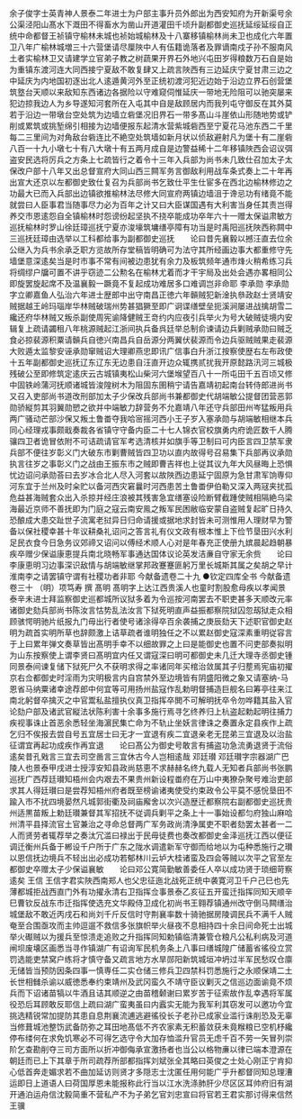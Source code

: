 <!-- { "loadSidebar": true } -->
余子俊字士英青神人景泰二年进士为户部主事升员外郎出为西安知府为开新渠号余公渠泾阳山髙水下溉田不得畜水为凿山开道灌田千顷升副都御史巡抚延绥延绥自正统中命都督王祯镇守榆林未城也祯始城榆林及十八寨移镇榆林尚未卫也成化六年置卫八年广榆林城増三十六营堡请尽厘陜中人有伍籍诡落者及罪谪南戍子孙不服南风土者实榆林卫又请建学立官弟子教之树蔬果开界石外地兴屯田岁得粮数万石自是始为重镇东渡河连大同西接宁夏敌不敢复肆又上疏言陜西有三边延庆宁夏甘肃三边之中延庆为内地国初逐出北人逺遁黄河外至正统初渡河犯近边始于沿边立界石创营堡筑墪台天顺以来敌知东西诸边各据险以守难窥伺惟延庆一带地无险阻可以驰突屡来犯边掠我边人为乡导遂知河套所在入屯其中自是敌顾居内而我列屯守御反在其外莫若于沿边一带墩台空处筑为边墙立砦堡况旧界石一带多髙山斗崖依山形随地势或铲削或累筑或挑堑绵引相接为边墙便报东起清水营紫城砦西至宁夏花马池东西二千里每二三里间为对角敌台砦连比不絶空处筑墙如新月状以侦敌避射凡为堡十有二崖砦八百一十九小墩七十有八大墩十有五两月成自是边警益稀十二年移镇陜西会诏议弭盗安民选将厉兵之方条上七疏皆行之着令十三年入兵部为尚书未几致仕召加太子太保改户部十八年又出总督宣府大同山西三闗军务言御敌利用战车条式奏上二十年再出宣大还京以左都御史致仕复召为兵部尚书乞致仕平生仕宦多在西北边榆林修边之功最大已而入兵部出边镇欲推榆林法尽修大同宣府两镇边墙沮于谗忌功有绪竟不能就尝曰人臣事君当随事尽力必为百年之计又曰大臣谋国遇有大利害当身任其责岂得养交市恩逺怨自全镇榆林时怨谤纷起坚执不挠卒能成功卒年六十一赠太保谥肃敏方巡抚榆林时罗山徐廷璋巡抚宁夏亦浚壕筑墉缮亭障有功当是时禹阳巡抚陜西称闗中三巡抚廷璋由选举以工科都给事为副都御史巡抚　　论曰昔先襄毅以撼汪直去位余公继入为兵书余承乏职方览故所存堂稿皆明确可为法守其所经画边事大都重修守先墙堡意深逺矣当是时市事不常有间被边患犹有余力及板筑频年通市烽火稍希练习兵将绸缪户牖可置不讲乎窃迹二公勲名在榆林尤着而才干宇局及出处会遇亦畧相同公即旋罢旋起席不及温襄毅一蹶竟不复起成功难居多口难调岂非命耶
李承勋
李承勋字立卿嘉鱼人弘治六年进士歴郎中出守南昌正徳六年贑贼犯新淦执叅政赵士贤靖安贼据越王岭玛瑙岸华林贼破瑞州势甚猖獗至即广诇谍缮壁垒扼溪涧屡进战擒胡雪二纔还府华林贼又叛杀副使周宪谕降健贼王竒约内应夜引兵举火为号大破贼徒境内安辑复上疏请蠲租八年桃源贼起江浙间执兵备呉廷举总制俞谏请边兵剿贼承勋曰贼乏食必掠裴源积粟请贑兵自徳兴南昌兵自岳源分两翼伏裴源而令边兵驱贼贼果走裴源大败遁太监黎安诬承勋窜贼诏大理卿燕忠即讯广信事白升浙江按察使歴右左布政使十五年副都御史巡抚辽东辽东无边患自汪直开边众辄携贰扰我开原懿路汛河三城极残破公至即修筑定逺庆云古城镇夷松山柴河六堡堠望百八十一所屯田千五百顷又修中固铁岭蒲河抚顺诸城皆浚隍树木为阻固东圉稍宁请告嘉靖初起南台转侍郎进尚书又召入吏部尚书道改刑部加太子少保改兵部尚书兼都御史代胡端敏公提督团营恶郭勋骄縦剪其羽翼勋愬之欲并中端敏力辞营务不允嘉靖八年还守兵部田州岑猛叛用兵两广骚动芒部沙保又叛土鲁畨夺我哈宻摇河西小王子岁入塞承勋与胡端敏相继本兵同心经理戎事颇戢奏裁各省镇守守备内臣二十七人锦衣官校旗勇内府诡匠数千人腾骧四卫者诡冒依附不可诘疏请官军考选清核并如旗手等卫制曰可内臣言四卫禁军隶兵部不便往岁彰义门大破东市剿曹贼皆四卫功以直内故得号召易集下兵部再议承勋执言往岁之事彰义门之战由王振东市之贼即曹吉祥也上従其议九年大风昼晦上恐惧忧边诏问承勋荅曰去岁冰合北人尽入河套以故陜西边患延宁固原为急甘肃军饷専仰河东宜于兰州及时籴贮以备河西灾窘曩时河西患苦土鲁畨伊伯勒又深入两冦夹扰孤危益甚海贼套众出入杀掠并经庄浪被其残害急宜缮塞设险断臂截踵使贼相隔絶乌梁海最近京师不善抚即为门庭之寇云南安鳯之叛军民困敝临安蒙自盗贼复起旷日持久恐酿成大患交趾世子流寓老挝异日归命请援或据地求封皆未可测惟用人理财早为警备以保社稷幸甚十年议耕桑礼诏问之答言礼有仪文政有根本惟上下俭节垦田兴水利足民衣食今日急务议郊禘又诏问以傅经术顺人心对是年春充正使册九嫔晨起趋朝暴疾卒赠少保谥康恵提兵南北晓畅军事通达国体议论英发洁亷自守家无余赀　　论曰李康恵明习边事深识敌情与胡端敏继掌邦政蹇蹇匪躬万里长城斯其属之矣胡之早计淮南李之请罢镇守谓有社稷功者非耶
今献备遗卷二十九
●钦定四库全书
今献备遗卷三十
（明）项笃寿 撰
髙明
髙明字上达江西贵溪人也童时割股愈母疾以孝闻景泰辛未进士拜监察御史巡都城所议狱多着为令巡按河南罢去不职吏甚多天顺改元率诸御史劾兵部尚书陈汝言怙势乱法汝言下狱死明直声益振都察院狱囚忽刼狱走众相顾骇愕明驰片纸报九门毋出行者使号诸涂得卒百余袭捕之庚辰劾天下述职官御史赵明为疏首实明所草也辞颇激上诘草疏者谁明独任之不以累赵御史寇深素重明従容言于上曰累年弹文奏草皆出髙明手幸不以细故罪之上曰是能御史也置不问吏部奏拟明为山东按察使上谓李贤曰髙明宜内任又谓寇深曰明可都御史未几迁大理寺丞御史锺同景泰间谏复储下狱死尸久不获明求得之率诸同年买棺治敛属其子归塟焉宪庙初擢京右佥都御史时淫雨为灾明极言内自宫禁外至边境皆有阴盛阳微之象又请塞纳-马恩省马纳粟诸幸途荐郎中何宜等可用扬州盐寇作乱勅明督捕造巨舰名曰筹亭往来江南北躬督卒擒灭之中官鬻私盐擅执仪真卫指挥卒閧不可解明抚卒令勿哗籍其盐入官论劾户部及诸武官縦法状陈利害十余事多施行焉寻乞终养归上杭盗起勅起明往捕力疾视事诛止首恶余悉轻坐海濵民集亡命为不轨止坐妖言律诛之奏置永定县疾作上疏乞归不俟报去尝自号五宜居士曰无才一宜退有疾二宜退亲老无昆弟三宜退及以治盐征谓宜再起功成疾作再宜退　　论曰髙公为御史号敢言有捕盗功急流勇退贤于流俗逺矣昔孔戣言三宜去司空啚言三宜休古今人岂相逺哉
邓廷瓉
邓廷瓉字宗器湖广巴陵人也景泰甲戌进士授淳安知县政尚慈恵不求赫赫名终九载人无知者兵部尚书张鹏巡抚广西荐廷瓉知梧州会内艰去不果贵州新设程畨府在万山中夷獠杂聚号难治吏部求其人得廷瓉曰是尝荐知梧州府者既至榜谕诸夷使受约束政令公平莫不感恱垦田不踰入市不扰四境晏然凡城郭街衢及祠庙廨舍以次兴造歴迁都察院右副都御史巡抚贵州适黒苗叛上勅廷瓉兼督其军招抚不従调兵剿平之条上十一事始设都匀府独山麻哈州清平县择流官土官兼治之寻命总督两广军务政尚清浄属吏不职者劾罢太甚者一二人而贤劳者辄荐举之奏汰冗滥曰禄出于民毋徒费也奏改都御史金泽巡抚江西以便征调迁衡州兵备于郴设千户所于广东之陇水调遣新军守御而给地以为屯种悉施行之瓉以恩信抚边境兵不轻出出必成功若郁林川云垆大桂诸蛮及四会等贼以次平之官至左都御史卒赠太子少保谥襄敏　　论曰邓公寛简勤敏善委任人卒以成功贤于琐细苛察逺矣
王信
王信字君实陜西南郑人也父忠征迤北战死正统中袭寛河卫千户己巳也先薄都城拒战西直门外有功擢永清右卫指挥佥事景泰乙亥征五开蛮迁指挥同知天顺辛巳曹钦反战东市迁指挥使选充文华殿侍卫成化初尚书王翱荐镇通州改守倒马闗缮治城堡敌不敢近丙戌石和尚刘千斤反信时守荆襄率数十骑驰据房陵调民兵不满千人贼奄至合围亟攻而主帅逗遛不救信多张旗帜举火昼夜不息相持四十余日间命死士出城举火礟贼以为援兵至惊溃走追败之升指挥同知勅镇临清兼管仓粮凡公私利病及河道闸坝废壊区画悉当寻作镇湖广有诏询军民机务条上八事曰缮城隍广储蓄省徭役立赏罚选能吏禁窝户练将才慎守备又疏言地方水旱郧阳新筑城垣冲坍过半军民愁叹仓廪无储皆当预防因条四事一慎専任二实仓储三修兵卫四禁科罚悉施行之永顺保靖二土长世相雠杀谕以威徳悉奉约束靖州及武冈蛮久不靖守臣议剿灭之信巡边面谕竟不烦兵而下诏诸苗犒以牛酒且诘其顺逆之由苗稽颡谢曰累岁苦于征索故作乱幸遇将军属役恐后耳顾敢反耶信上疏曰湖广蛮夷虽曰内蠧实无能为我军利其窃发可以邀功今宜挑选精锐常加提防其患自息荆襄流逋逃避徭役长子老孙已成家业滥行诛削恐及无辜当修葺城池整饬武备防弥之耳田地髙低不齐农家素无积蓄敛获未竟糇粮已空机杼纔停布缕何在求免饥寒必不可得乞选守令大加存恤滥升官员无虑千百不劳一矢冒列崇阶乞查勘削夺三司方面所以折冲御侮承宣激扬者也当公以格物亷以律已端本澄源在朝廷而已上下其章于所司疏荐所部都指挥刘斌张全其略曰英俊之士处心刚正宁肯抑心低首奔走媚求若不曲加延访则贤才多隠志士沈匿任用何能广乎升都督同知总理漕运即日上道语人曰荷国厚恩未能报称此行当以江水洗涤肺肝少尽区区耳帅府旧有湖开通泊运舟信沈毅简重不营私产不为子弟乞官刘忠宣曰将官若王君实那讨得来信然
王骥
